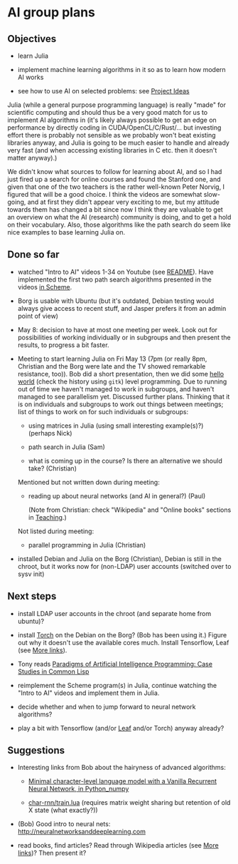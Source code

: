 # AI group plans

## Objectives

- learn Julia

- implement machine learning algorithms in it so as to learn how modern AI works

- see how to use AI on selected problems: see [Project Ideas](ProjectIdeas.md)

Julia (while a general purpose programming language) is really "made"
for scientific computing and should thus be a very good match for us
to implement AI algorithms in (it's likely always possible to get an
edge on performance by directly coding in CUDA/OpenCL/C/Rust/... but
investing effort there is probably not sensible as we probably won't
beat existing libraries anyway, and Julia is going to be much easier
to handle and already very fast (and when accessing existing libraries
in C etc. then it doesn't matter anyway).)

We didn't know what sources to follow for learning about AI, and so I
had just fired up a search for online courses and found the Stanford
one, and given that one of the two teachers is the rather well-known
Peter Norvig, I figured that will be a good choice. I think the videos
are somewhat slow-going, and at first they didn't appear very exciting
to me, but my attitude towards them has changed a bit since now I
think they are valuable to get an overview on what the AI (research)
community is doing, and to get a hold on their vocabulary. Also, those
algorithms like the path search do seem like nice examples to base
learning Julia on.

## Done so far

* watched "Intro to AI" videos 1-34 on Youtube (see
  [README](README.md)). Have implemented the first two path search
  algorithms presented in the videos [in Scheme](https://github.com/LondonHackspaceAI/stanford-intro-ai/tree/master/scheme).

* Borg is usable with Ubuntu (but it's outdated, Debian testing would
  always give access to recent stuff, and Jasper prefers it from an
  admin point of view)

* May 8: decision to have at most one meeting per week. Look out for possibilities of working individually or in subgroups and then present the results, to progress a bit faster.

* Meeting to start learning Julia on Fri May 13 (7pm (or really 8pm,
  Christian and the Borg were late and the TV showed remarkable
  resistance, too)). Bob did a short presentation, then we did some
  [hello
  world](https://github.com/LondonHackspaceAI/julia-experiments/blob/master/meeting-1/foo.jl)
  (check the history using `gitk`) level programming. Due to running
  out of time we haven't managed to work in subgroups, and haven't
  managed to see parallelism yet. Discussed further plans. Thinking
  that it is on individuals and subgroups to work out things between
  meetings; list of things to work on for such individuals or
  subgroups:

    - using matrices in Julia (using small interesting example(s)?)
      (perhaps Nick)

    - path search in Julia (Sam)

    - what is coming up in the course? Is there an alternative we
      should take? (Christian)

  Mentioned but not written down during meeting:

    - reading up about neural networks (and AI in general?) (Paul)

      (Note from Christian: check "Wikipedia" and "Online books"
      sections in [Teaching](Teaching.md).)

  Not listed during meeting:

    - parallel programming in Julia (Christian)

* installed Debian and Julia on the Borg (Christian), Debian is still
  in the chroot, but it works now for (non-LDAP) user accounts
  (switched over to sysv init)


## Next steps

* install LDAP user accounts in the chroot (and separate home from
  ubuntu)?

* install [Torch](http://torch.ch/) on the Debian on the Borg? (Bob
  has been using it.) Figure out why it doesn't use the available
  cores much. Install Tensorflow, Leaf (see [More links](MoreLinks.md)).

* Tony reads [Paradigms of Artificial Intelligence Programming: Case Studies in Common Lisp](http://norvig.com/paip.html)

* reimplement the Scheme program(s) in Julia, continue watching the
  "Intro to AI" videos and implement them in Julia.

* decide whether and when to jump forward to neural network
  algorithms? 

* play a bit with Tensorflow (and/or [Leaf](https://github.com/autumnai/leaf) and/or Torch) anyway already?

## Suggestions


* Interesting links from Bob about the hairyness of advanced
  algorithms:

  * [Minimal character-level language model with a Vanilla Recurrent Neural Network, in Python_numpy](https://gist.github.com/karpathy/d4dee566867f8291f086)

  * [char-rnn/train.lua](https://github.com/karpathy/char-rnn/blob/master/train.lua) (requires matrix weight sharing but retention of old X state (what exactly?))

* (Bob) Good intro to neural nets:
    http://neuralnetworksanddeeplearning.com

* read books, find articles? Read through Wikipedia articles (see [More links](MoreLinks.md))? Then present it?

